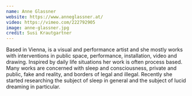 ```yaml
---
name: Anne Glassner
website: https://www.anneglassner.at/
video: https://vimeo.com/222792905
image: anne-glassner.jpg
credit: Susi Krautgartner
---
```

Based in Vienna, is a visual and performance artist and she mostly works with interventions in public space, performance, installation, video and drawing. Inspired by daily life situations her work is often process based. Many works are concerned with sleep and consciousness, private and public, fake and reality, and borders of legal and illegal. Recently she started researching the subject of sleep in general and the subject of lucid dreaming in particular.
